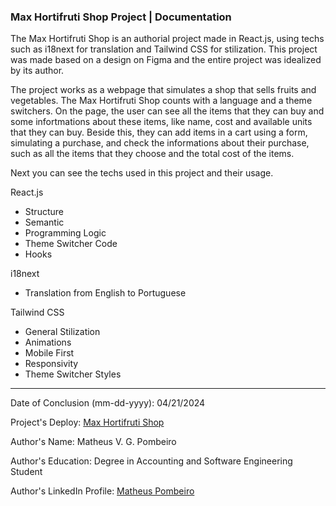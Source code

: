 ### Max Hortifruti Shop Project | Documentation

<p>The Max Hortifruti Shop is an authorial project made in React.js, using techs such as i18next for translation and Tailwind CSS for stilization. This project was made based on a design on Figma and the entire project was idealized by its author.</p>

<p>The project works as a webpage that simulates a shop that sells fruits and vegetables. The Max Hortifruti Shop counts with a language and a theme switchers. On the page, the user can see all the items that they can buy and some infortmations about these items, like name, cost and available units that they can buy. Beside this, they can add items in a cart using a form, simulating a purchase, and check the informations about their purchase, such as all the items that they choose and the total cost of the items.</p>

<p>Next you can see the techs used in this project and their usage.</p>

<p>React.js</p>

<ul>
    <li>Structure</li>
    <li>Semantic</li>
    <li>Programming Logic</li>
    <li>Theme Switcher Code</li>
    <li>Hooks</li>
</ul>

<p>i18next</p>

<ul>
    <li>Translation from English to Portuguese</li>
</ul>

<p>Tailwind CSS</p>

<ul>
    <li>General Stilization</li>
    <li>Animations</li>
    <li>Mobile First</li>
    <li>Responsivity</li>
    <li>Theme Switcher Styles</li>
</ul>

<hr>

<p>Date of Conclusion (mm-dd-yyyy): 04/21/2024</p>
<p>Project's Deploy: <a href="https://max-hortifruti-shop.vercel.app/">Max Hortifruti Shop</a></p>
<p>Author's Name: Matheus V. G. Pombeiro</p>
<p>Author's Education: Degree in Accounting and Software Engineering Student</p>
<p>Author's LinkedIn Profile: <a href="https://www.linkedin.com/in/matheus-pombeiro/">Matheus Pombeiro</a></p>